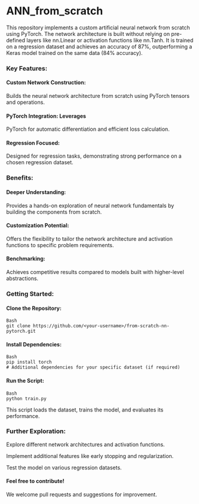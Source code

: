 # ANN_from_scratch

This repository implements a custom artificial neural network from scratch using PyTorch. The network architecture is built without relying on pre-defined layers like nn.Linear or activation functions like nn.Tanh. It is trained on a regression dataset and achieves an accuracy of 87%, outperforming a Keras model trained on the same data (84% accuracy).

### Key Features:

#### Custom Network Construction: 
Builds the neural network architecture from scratch using PyTorch tensors and operations.

#### PyTorch Integration: Leverages 
PyTorch for automatic differentiation and efficient loss calculation.

#### Regression Focused: 
Designed for regression tasks, demonstrating strong performance on a chosen regression dataset.

### Benefits:

#### Deeper Understanding: 
Provides a hands-on exploration of neural network fundamentals by building the components from scratch.

#### Customization Potential: 
Offers the flexibility to tailor the network architecture and activation functions to specific problem requirements.

#### Benchmarking: 
Achieves competitive results compared to models built with higher-level abstractions.

### Getting Started:

#### Clone the Repository:

```
Bash
git clone https://github.com/<your-username>/from-scratch-nn-pytorch.git
```

#### Install Dependencies:

```
Bash
pip install torch
# Additional dependencies for your specific dataset (if required)
```

#### Run the Script:

```
Bash
python train.py
```

This script loads the dataset, trains the model, and evaluates its performance.

### Further Exploration:

Explore different network architectures and activation functions.

Implement additional features like early stopping and regularization.

Test the model on various regression datasets.

#### Feel free to contribute! 
We welcome pull requests and suggestions for improvement.
